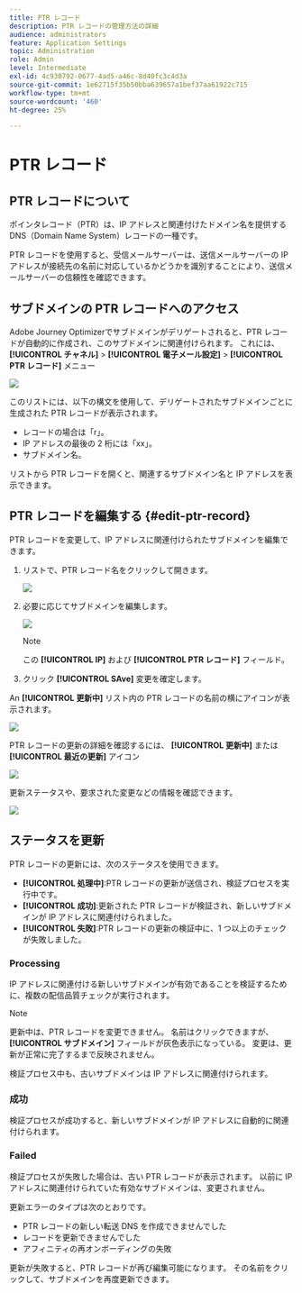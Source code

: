 ```yaml
---
title: PTR レコード
description: PTR レコードの管理方法の詳細
audience: administrators
feature: Application Settings
topic: Administration
role: Admin
level: Intermediate
exl-id: 4c930792-0677-4ad5-a46c-8d40fc3c4d3a
source-git-commit: 1e62715f35b50bba639657a1bef37aa61922c715
workflow-type: tm+mt
source-wordcount: '460'
ht-degree: 25%

---
```


# PTR レコード

## PTR レコードについて

ポインタレコード（PTR）は、IP アドレスと関連付けたドメイン名を提供する DNS（Domain Name System）レコードの一種です。

PTR レコードを使用すると、受信メールサーバーは、送信メールサーバーの IP アドレスが接続先の名前に対応しているかどうかを識別することにより、送信メールサーバーの信頼性を確認できます。

## サブドメインの PTR レコードへのアクセス

Adobe Journey Optimizerでサブドメインがデリゲートされると、PTR レコードが自動的に作成され、このサブドメインに関連付けられます。 これには、 **[!UICONTROL チャネル]** > **[!UICONTROL 電子メール設定]** > **[!UICONTROL PTR レコード]** メニュー

![](../assets/ptr-records.png)

このリストには、以下の構文を使用して、デリゲートされたサブドメインごとに生成された PTR レコードが表示されます。

* レコードの場合は「r」。
* IP アドレスの最後の 2 桁には「xx」。
* サブドメイン名。

リストから PTR レコードを開くと、関連するサブドメイン名と IP アドレスを表示できます。

## PTR レコードを編集する {#edit-ptr-record}

PTR レコードを変更して、IP アドレスに関連付けられたサブドメインを編集できます。

1. リストで、PTR レコード名をクリックして開きます。

   ![](../assets/ptr-record-select.png)

1. 必要に応じてサブドメインを編集します。

   ![](../assets/ptr-record-subdomain.png)

   >[!NOTE]
   >
   >この **[!UICONTROL IP]** および **[!UICONTROL PTR レコード]** フィールド。

1. クリック **[!UICONTROL SAve]** 変更を確定します。

An **[!UICONTROL 更新中]** リスト内の PTR レコードの名前の横にアイコンが表示されます。

![](../assets/ptr-record-updating.png)

PTR レコードの更新の詳細を確認するには、 **[!UICONTROL 更新中]** または **[!UICONTROL 最近の更新]** アイコン

![](../assets/ptr-record-recent-update.png)

更新ステータスや、要求された変更などの情報を確認できます。

![](../assets/ptr-record-updates.png)

## ステータスを更新

PTR レコードの更新には、次のステータスを使用できます。

* **[!UICONTROL 処理中]**:PTR レコードの更新が送信され、検証プロセスを実行中です。
* **[!UICONTROL 成功]**:更新された PTR レコードが検証され、新しいサブドメインが IP アドレスに関連付けられました。
* **[!UICONTROL 失敗]**:PTR レコードの更新の検証中に、1 つ以上のチェックが失敗しました。

### Processing

IP アドレスに関連付ける新しいサブドメインが有効であることを検証するために、複数の配信品質チェックが実行されます。 <!--The processing time is around **48h-72h**, and can take up to **7-10 days**. Learn more on the checks performed during the validation cycle in [this section](#create-message-preset).-->

>[!NOTE]
>
>更新中は、PTR レコードを変更できません。 名前はクリックできますが、 **[!UICONTROL サブドメイン]** フィールドが灰色表示になっている。 変更は、更新が正常に完了するまで反映されません。

検証プロセス中も、古いサブドメインは IP アドレスに関連付けられます。

### 成功

検証プロセスが成功すると、新しいサブドメインが IP アドレスに自動的に関連付けられます。

### Failed

検証プロセスが失敗した場合は、古い PTR レコードが表示されます。 以前に IP アドレスに関連付けられていた有効なサブドメインは、変更されません。

更新エラーのタイプは次のとおりです。
* PTR レコードの新しい転送 DNS を作成できませんでした
* レコードを更新できませんでした
* アフィニティの再オンボーディングの失敗

更新が失敗すると、PTR レコードが再び編集可能になります。 その名前をクリックして、サブドメインを再度更新できます。
